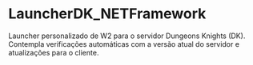 # LauncherDK_NETFramework
Launcher personalizado de W2 para o servidor Dungeons Knights (DK). Contempla verificações automáticas com a versão atual do servidor e atualizações para o cliente.
